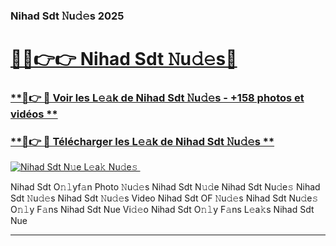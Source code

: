 ### Nihad Sdt 𝙽u𝚍𝚎s 2025  

# <h1><a href="(https://rebrand.ly/accesvip">🔗🔗👉👉 Nihad Sdt 𝙽u𝚍𝚎s🔗</a></h1>

### [ **🔗👉 🔴 Voir les L𝚎𝚊k de Nihad Sdt 𝙽u𝚍𝚎s - +158 photos et vidéos **](https://rebrand.ly/accesvip)
### [ **🔗👉 🔴 Télécharger les L𝚎𝚊k de Nihad Sdt 𝙽u𝚍𝚎s **](https://rebrand.ly/accesvip)  

[![Nihad Sdt N𝚞e L𝚎a𝚔 Nu𝚍e𝚜 ](https://i.imgur.com/0qMVB7G.gif)](https://rebrand.ly/accesvip)  

Nihad Sdt O𝚗𝚕yf𝚊n Photo 𝙽u𝚍𝚎s
Nihad Sdt N𝚞𝚍e
Nihad Sdt Nu𝚍e𝚜
Nihad Sdt 𝙽u𝚍𝚎s
Nihad Sdt 𝙽u𝚍𝚎s Video
Nihad Sdt OF 𝙽u𝚍𝚎s
Nihad Sdt Nu𝚍e𝚜 O𝚗𝚕y F𝚊ns
Nihad Sdt Nue Vi𝚍𝚎o
Nihad Sdt O𝚗𝚕y F𝚊ns L𝚎a𝚔s
Nihad Sdt Nue

___  
